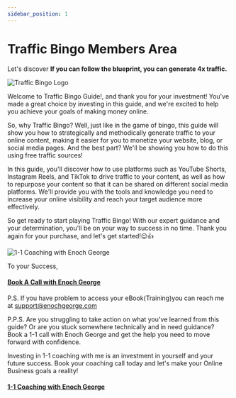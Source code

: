 ```yaml
---
sidebar_position: 1
---
```


# Traffic Bingo Members Area 

Let's discover **If you can follow the blueprint, you can generate 4x traffic.**

![Traffic Bingo Logo](https://trafficbingoassets.s3.us-east-2.amazonaws.com/trafficbingologo.png)

Welcome to Traffic Bingo Guide!, and thank you for your investment! You've made a great choice by investing in this guide, and we're excited to help you achieve your goals of making money online.

So, why Traffic Bingo? Well, just like in the game of bingo, this guide will show you how to strategically and methodically generate traffic to your online content, making it easier for you to monetize your website, blog, or social media pages. And the best part? We'll be showing you how to do this using free traffic sources!

In this guide, you'll discover how to use platforms such as YouTube Shorts, Instagram Reels, and TikTok to drive traffic to your content, as well as how to repurpose your content so that it can be shared on different social media platforms. We'll provide you with the tools and knowledge you need to increase your online visibility and reach your target audience more effectively.

So get ready to start playing Traffic Bingo! With our expert guidance and your determination, you'll be on your way to success in no time. Thank you again for your purchase, and let's get started!😉👍

![1-1 Coaching with Enoch George](https://trafficbingoassets.s3.us-east-2.amazonaws.com/enochgeorge150x150.jpeg)

To your Success, 

#### [Book A Call with Enoch George](https://buildbusiness.online/courses/youtube-secrets/)  

P.S. If you have problem to access your eBook(Training)you can reach me at support@enochgeorge.com

P.P.S. Are you struggling to take action on what you've learned from this guide? Or are you stuck somewhere technically and in need guidance? Book a 1-1 call with Enoch George and get the help you need to move forward with confidence.

Investing in 1-1 coaching with me is an investment in yourself and your future success. Book your coaching call today and let's make your Online Business goals a reality!

#### [1-1 Coaching with Enoch George](https://buildbusiness.online/courses/youtube-secrets/)  